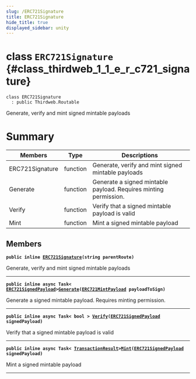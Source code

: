 ```yaml
---
slug: /ERC721Signature
title: ERC721Signature
hide_title: true
displayed_sidebar: unity
---
```


# class `ERC721Signature` {#class_thirdweb_1_1_e_r_c721_signature}

```
class ERC721Signature
  : public Thirdweb.Routable
```

Generate, verify and mint signed mintable payloads

# Summary

| Members         | Type     | Descriptions                                                     |
| --------------- | -------- | ---------------------------------------------------------------- |
| ERC721Signature | function | Generate, verify and mint signed mintable payloads               |
| Generate        | function | Generate a signed mintable payload. Requires minting permission. |
| Verify          | function | Verify that a signed mintable payload is valid                   |
| Mint            | function | Mint a signed mintable payload                                   |

## Members

**`public inline `[`ERC721Signature`](#class_thirdweb_1_1_e_r_c721_signature_1a5db94bfc2ba2c2f8963ede713ac0d035)`(string parentRoute)`**

Generate, verify and mint signed mintable payloads

---

**`public inline async Task< `[`ERC721SignedPayload`](docs/unity/ERC721SignedPayload.md#struct_thirdweb_1_1_e_r_c721_signed_payload)`>`[`Generate`](#class_thirdweb_1_1_e_r_c721_signature_1acf8052d6df944e5f139d9a495bd5ba3f)`(`[`ERC721MintPayload`](docs/unity/ERC721MintPayload.md#class_thirdweb_1_1_e_r_c721_mint_payload)` payloadToSign)`**

Generate a signed mintable payload. Requires minting permission.

---

**`public inline async Task< bool > `[`Verify`](#class_thirdweb_1_1_e_r_c721_signature_1ad9a686d13d0eae2b53450e77ab9d6ed6)`(`[`ERC721SignedPayload`](docs/unity/ERC721SignedPayload.md#struct_thirdweb_1_1_e_r_c721_signed_payload)` signedPayload)`**

Verify that a signed mintable payload is valid

---

**`public inline async Task< `[`TransactionResult`](docs/unity/TransactionResult.md#class_thirdweb_1_1_transaction_result)`>`[`Mint`](#class_thirdweb_1_1_e_r_c721_signature_1a4f49b40bc596ef51385c3aaf69a3cae3)`(`[`ERC721SignedPayload`](docs/unity/ERC721SignedPayload.md#struct_thirdweb_1_1_e_r_c721_signed_payload)` signedPayload)`**

Mint a signed mintable payload

---
